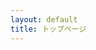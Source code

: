 ```yaml
---
layout: default
title: トップページ
---
```


<script>
  for(var i = Math.round(Math.random() * 1000); i > 0; --i) {
    document.write('工事中' + (Math.random() > 0.5 ? '？ ' : '！ '));
  }
</script>
